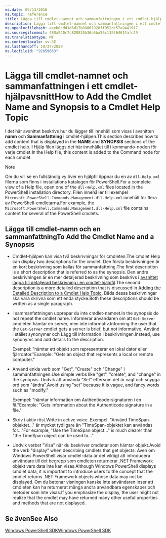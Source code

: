 ```yaml
---
ms.date: 09/13/2016
ms.topic: reference
title: Lägga till cmdlet-namnet och sammanfattningen i ett cmdlet-hjälpavsnitt
description: Lägga till cmdlet-namnet och sammanfattningen i ett cmdlet-hjälpavsnitt
ms.openlocfilehash: aeeb0cdd1d6d17b88067928ff952dc57a9441917
ms.sourcegitcommit: 488a940c7c828820b36a6ba56c119f64614afc29
ms.translationtype: MT
ms.contentlocale: sv-SE
ms.lasthandoff: 10/27/2020
ms.locfileid: "92659063"
---
```

# <a name="how-to-add-the-cmdlet-name-and-synopsis-to-a-cmdlet-help-topic"></a><span data-ttu-id="36c1e-103">Lägga till cmdlet-namnet och sammanfattningen i ett cmdlet-hjälpavsnitt</span><span class="sxs-lookup"><span data-stu-id="36c1e-103">How to Add the Cmdlet Name and Synopsis to a Cmdlet Help Topic</span></span>

<span data-ttu-id="36c1e-104">I det här avsnittet beskrivs hur du lägger till innehåll som visas i avsnitten **namn** och **Sammanfattning** i cmdlet-hjälpen.</span><span class="sxs-lookup"><span data-stu-id="36c1e-104">This section describes how to add content that is displayed in the **NAME** and **SYNOPSIS** sections of the cmdlet help.</span></span> <span data-ttu-id="36c1e-105">I Hjälp filen läggs det här innehållet till i kommando-noden för varje cmdlet.</span><span class="sxs-lookup"><span data-stu-id="36c1e-105">In the Help file, this content is added to the Command node for each cmdlet.</span></span>

> [!NOTE]
> <span data-ttu-id="36c1e-106">Om du vill se en fullständig vy över en hjälpfil öppnar du en av `dll-Help.xml` filerna som finns i installations katalogen för PowerShell.</span><span class="sxs-lookup"><span data-stu-id="36c1e-106">For a complete view of a Help file, open one of the `dll-Help.xml` files located in the PowerShell installation directory.</span></span> <span data-ttu-id="36c1e-107">Filen innehåller till exempel `Microsoft.PowerShell.Commands.Management.dll-Help.xml` innehåll för flera av PowerShell-cmdletarna.</span><span class="sxs-lookup"><span data-stu-id="36c1e-107">For example, the `Microsoft.PowerShell.Commands.Management.dll-Help.xml` file contains content for several of the PowerShell cmdlets.</span></span>

## <a name="to-add-the-cmdlet-name-and-a-synopsis"></a><span data-ttu-id="36c1e-108">Lägga till cmdlet-namn och en sammanfattning</span><span class="sxs-lookup"><span data-stu-id="36c1e-108">To Add the Cmdlet Name and a Synopsis</span></span>

- <span data-ttu-id="36c1e-109">Cmdlet-hjälpen kan visa två beskrivningar för cmdleten.</span><span class="sxs-lookup"><span data-stu-id="36c1e-109">The cmdlet Help can display two descriptions for the cmdlet.</span></span> <span data-ttu-id="36c1e-110">Den första beskrivningen är en kort beskrivning som kallas för sammanfattning.</span><span class="sxs-lookup"><span data-stu-id="36c1e-110">The first description is a short description that is referred to as the synopsis.</span></span> <span data-ttu-id="36c1e-111">Den andra beskrivningen är en mer detaljerad beskrivning som beskrivs i [avsnittet lägga till detaljerad beskrivning i en cmdlet-hjälpfil](./how-to-add-a-cmdlet-description.md).</span><span class="sxs-lookup"><span data-stu-id="36c1e-111">The second description is a more detailed description that is discussed in [Adding the Detailed Description to a Cmdlet Help Topic](./how-to-add-a-cmdlet-description.md).</span></span>
  <span data-ttu-id="36c1e-112">Båda dessa beskrivningar ska vara skrivna som ett enda stycke.</span><span class="sxs-lookup"><span data-stu-id="36c1e-112">Both these descriptions should be written as a single paragraph.</span></span>

- <span data-ttu-id="36c1e-113">I sammanfattningen upprepar du inte cmdlet-namnet.</span><span class="sxs-lookup"><span data-stu-id="36c1e-113">In the synopsis do not repeat the cmdlet name.</span></span> <span data-ttu-id="36c1e-114">Informerar användaren om att `Get-Server` cmdleten hämtar en server, men inte informativ.</span><span class="sxs-lookup"><span data-stu-id="36c1e-114">Informing the user that the `Get-Server` cmdlet gets a server is brief, but not informative.</span></span> <span data-ttu-id="36c1e-115">Använd i stället synonymer och Lägg till information i beskrivningen.</span><span class="sxs-lookup"><span data-stu-id="36c1e-115">Instead, use synonyms and add details to the description.</span></span>

  <span data-ttu-id="36c1e-116">Exempel: "hämtar ett objekt som representerar en lokal dator eller fjärrdator."</span><span class="sxs-lookup"><span data-stu-id="36c1e-116">Example: "Gets an object that represents a local or remote computer."</span></span>

- <span data-ttu-id="36c1e-117">Använd enkla verb som "Get", "Create" och "Change" i sammanfattningen.</span><span class="sxs-lookup"><span data-stu-id="36c1e-117">Use simple verbs like "get", "create", and "change" in the synopsis.</span></span> <span data-ttu-id="36c1e-118">Undvik att använda "Set" eftersom det är vagt och snygga ord som "ändra".</span><span class="sxs-lookup"><span data-stu-id="36c1e-118">Avoid using "set" because it is vague, and fancy words such as "modify."</span></span>

  <span data-ttu-id="36c1e-119">Exempel: "hämtar information om Authenticode-signaturen i en fil."</span><span class="sxs-lookup"><span data-stu-id="36c1e-119">Example: "Gets information about the Authenticode signature in a file."</span></span>

- <span data-ttu-id="36c1e-120">Skriv i aktiv röst.</span><span class="sxs-lookup"><span data-stu-id="36c1e-120">Write in active voice.</span></span> <span data-ttu-id="36c1e-121">Exempel: "Använd TimeSpan-objektet..." är mycket tydligare än "TimeSpan-objektet kan användas för..."</span><span class="sxs-lookup"><span data-stu-id="36c1e-121">For example, "Use the TimeSpan object..." is much clearer than "the TimeSpan object can be used to..."</span></span>

- <span data-ttu-id="36c1e-122">Undvik verbet "Visa" när du beskriver cmdletar som hämtar objekt.</span><span class="sxs-lookup"><span data-stu-id="36c1e-122">Avoid the verb "display" when describing cmdlets that get objects.</span></span> <span data-ttu-id="36c1e-123">Även om Windows PowerShell visar cmdlet-data är det viktigt att introducera användare till det begrepp som cmdleten returnerar .NET Framework objekt vars data inte kan visas.</span><span class="sxs-lookup"><span data-stu-id="36c1e-123">Although Windows PowerShell displays cmdlet data, it is important to introduce users to the concept that the cmdlet returns .NET Framework objects whose data may not be displayed.</span></span> <span data-ttu-id="36c1e-124">Om du betonar visningen kanske inte användaren inser att cmdleten kan ha returnerat många andra användbara egenskaper och metoder som inte visas.</span><span class="sxs-lookup"><span data-stu-id="36c1e-124">If you emphasize the display, the user might not realize that the cmdlet may have returned many other useful properties and methods that are not displayed.</span></span>

## <a name="see-also"></a><span data-ttu-id="36c1e-125">Se även</span><span class="sxs-lookup"><span data-stu-id="36c1e-125">See Also</span></span>

[<span data-ttu-id="36c1e-126">Windows PowerShell SDK</span><span class="sxs-lookup"><span data-stu-id="36c1e-126">Windows PowerShell SDK</span></span>](../windows-powershell-reference.md)
